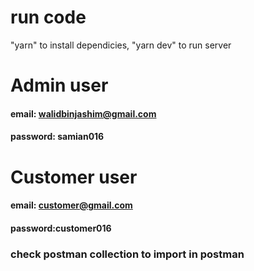 # run code 
"yarn" to install dependicies, 
"yarn dev" to run server

# Admin user
#### email: walidbinjashim@gmail.com
#### password: samian016

# Customer user
#### email: customer@gmail.com
#### password:customer016

### check postman collection to import in postman
